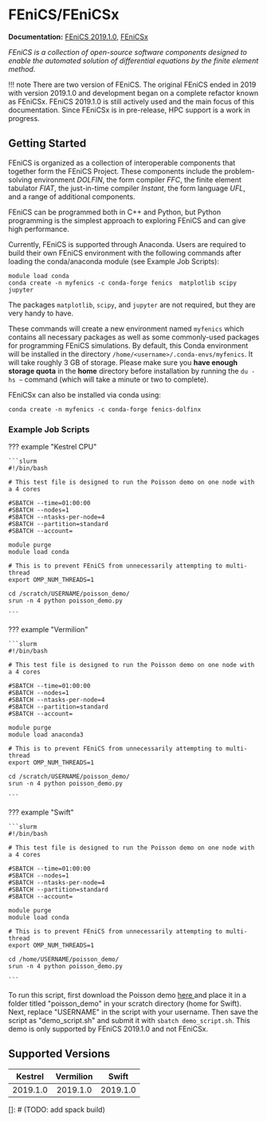 # FEniCS/FEniCSx

**Documentation:** [FEniCS 2019.1.0](https://fenicsproject.org/olddocs/dolfin/2019.1.0/python/), [FEniCSx](https://docs.fenicsproject.org/dolfinx/v0.6.0/python/)

*FEniCS is a collection of open-source software components designed to enable the automated solution of differential equations by the finite element method.*

!!! note
    There are two version of FEniCS. The original FEniCS ended in 2019 with version 2019.1.0 and development began on a complete refactor known as FEniCSx. FEniCS 2019.1.0 is still actively used and the main focus of this documentation. Since FEniCSx is in pre-release, HPC support is a work in progress.

## Getting Started

FEniCS is organized as a collection of interoperable components that together form the FEniCS Project. These components include the problem-solving environment *DOLFIN*, the form compiler *FFC*, the finite element tabulator *FIAT*, the just-in-time compiler *Instant*, the form language *UFL*, and a range of additional components.

FEniCS can be programmed both in C++ and Python, but Python programming is the simplest approach to exploring FEniCS and can give high performance.

Currently, FEniCS is supported through Anaconda. Users are required to build their own FEniCS environment with the following commands after loading the conda/anaconda module (see Example Job Scripts):

```
module load conda
conda create -n myfenics -c conda-forge fenics  matplotlib scipy jupyter 
```

The packages `matplotlib`, `scipy`, and `jupyter` are not required, but they are very handy to have. 

These commands will create a new environment named `myfenics` which contains all necessary packages as well as some commonly-used packages for programming FEniCS simulations. By default, this Conda environment will be installed in the directory `/home/<username>/.conda-envs/myfenics`. It will take roughly 3 GB of storage. Please make sure you **have enough storage quota** in the **home** directory before installation by running the `du -hs ~` command (which will take a minute or two to complete). 

FEniCSx can also be installed via conda using: 
```
conda create -n myfenics -c conda-forge fenics-dolfinx
``` 

### Example Job Scripts

??? example "Kestrel CPU"

    ```slurm
    #!/bin/bash

    # This test file is designed to run the Poisson demo on one node with a 4 cores

    #SBATCH --time=01:00:00
    #SBATCH --nodes=1
    #SBATCH --ntasks-per-node=4
    #SBATCH --partition=standard
    #SBATCH --account=

    module purge
    module load conda

    # This is to prevent FEniCS from unnecessarily attempting to multi-thread
    export OMP_NUM_THREADS=1

    cd /scratch/USERNAME/poisson_demo/
    srun -n 4 python poisson_demo.py

    ```

??? example "Vermilion"

    ```slurm
    #!/bin/bash

    # This test file is designed to run the Poisson demo on one node with a 4 cores

    #SBATCH --time=01:00:00
    #SBATCH --nodes=1
    #SBATCH --ntasks-per-node=4
    #SBATCH --partition=standard
    #SBATCH --account=

    module purge
    module load anaconda3

    # This is to prevent FEniCS from unnecessarily attempting to multi-thread
    export OMP_NUM_THREADS=1

    cd /scratch/USERNAME/poisson_demo/
    srun -n 4 python poisson_demo.py

    ```

??? example "Swift"

    ```slurm
    #!/bin/bash

    # This test file is designed to run the Poisson demo on one node with a 4 cores

    #SBATCH --time=01:00:00
    #SBATCH --nodes=1
    #SBATCH --ntasks-per-node=4
    #SBATCH --partition=standard
    #SBATCH --account=

    module purge
    module load conda

    # This is to prevent FEniCS from unnecessarily attempting to multi-thread
    export OMP_NUM_THREADS=1

    cd /home/USERNAME/poisson_demo/
    srun -n 4 python poisson_demo.py

    ```

To run this script, first download the Poisson demo [ here ](https://fenicsproject.org/olddocs/dolfin/2019.1.0/python/demos/poisson/demo_poisson.py.html) and place it in a folder titled "poisson_demo" in your scratch directory (home for Swift). Next, replace "USERNAME" in the script with your username. Then save the script as "demo_script.sh" and submit it with `sbatch demo_script.sh`. This demo is only supported by FEniCS 2019.1.0 and not FEniCSx. 

## Supported Versions

| Kestrel | Vermilion | Swift |
|:-------:|:----------:|:-----:|
| 2019.1.0 | 2019.1.0 | 2019.1.0 |


[]: # (TODO: add spack build)